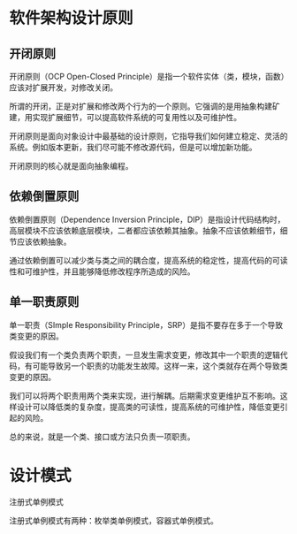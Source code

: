 # 软件架构设计原则

## 开闭原则

开闭原则（OCP Open-Closed Principle）是指一个软件实体（类，模块，函数）应该对扩展开发，对修改关闭。

所谓的开闭，正是对扩展和修改两个行为的一个原则。它强调的是用抽象构建矿建，用实现扩展细节，可以提高软件系统的可复用性以及可维护性。

开闭原则是面向对象设计中最基础的设计原则，它指导我们如何建立稳定、灵活的系统。例如版本更新，我们尽可能不修改源代码，但是可以增加新功能。

开闭原则的核心就是面向抽象编程。

## 依赖倒置原则

依赖倒置原则（Dependence Inversion Principle，DIP）是指设计代码结构时，高层模块不应该依赖底层模块，二者都应该依赖其抽象。抽象不应该依赖细节，细节应该依赖抽象。

通过依赖倒置可以减少类与类之间的耦合度，提高系统的稳定性，提高代码的可读性和可维护性，并且能够降低修改程序所造成的风险。

## 单一职责原则

单一职责（SImple Responsibility Principle，SRP）是指不要存在多于一个导致类变更的原因。

假设我们有一个类负责两个职责，一旦发生需求变更，修改其中一个职责的逻辑代码，有可能导致另一个职责的功能发生故障。这样一来，这个类就存在两个导致类变更的原因。

我们可以将两个职责用两个类来实现，进行解耦。后期需求变更维护互不影响。这样设计可以降低类的复杂度，提高类的可读性，提高系统的可维护性，降低变更引起的风险。

总的来说，就是一个类、接口或方法只负责一项职责。





# 设计模式

注册式单例模式

注册式单例模式有两种：枚举类单例模式，容器式单例模式。



















